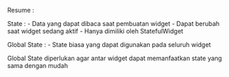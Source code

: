 Resume : 

State : 
    - Data yang dapat dibaca saat pembuatan widget
    - Dapat berubah saat widget sedang aktif 
    - Hanya dimiliki oleh StatefulWidget


Global State : 
    - State biasa yang dapat digunakan pada seluruh widget

Global State diperlukan agar antar widget dapat memanfaatkan state yang sama dengan mudah



 